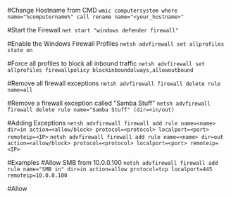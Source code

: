 #Change Hostname from CMD
`wmic computersystem where name="%computername%" call rename name="<your_hostname>"`

#Start the Firewall
`net start "windows defender firewall"`

#Enable the Windows Firewall Profiles
`netsh advfirewall set allprofiles state on`

#Force all profiles to block all inbound traffic
`netsh advfirewall set allprofiles firewallpolicy blockinboundalways,allowoutbound`

#Remove all firewall exceptions
`netsh advfirewall firewall delete rule name=all`

#Remove a firewall exception called "Samba Stuff"
`netsh advfirewall firewall delete rule name="Samba Stuff" (dir=<in/out)`

#Adding Exceptions
`netsh advfirewall firewall add rule name=<name> dir=in action=<allow/block> protocol=<protocol> localport=<port> remoteip=<IP>`
`netsh advfirewall firewall add rule name=<name> dir=out action=<allow/block> protocol=<protocol> localport=<port> remoteip=<IP>`

#Examples
#Allow SMB from 10.0.0.100
`netsh advfirewall firewall add rule name="SMB in" dir=in action=allow protocol=tcp localport=445 remoteip=10.0.0.100`

#Allow
